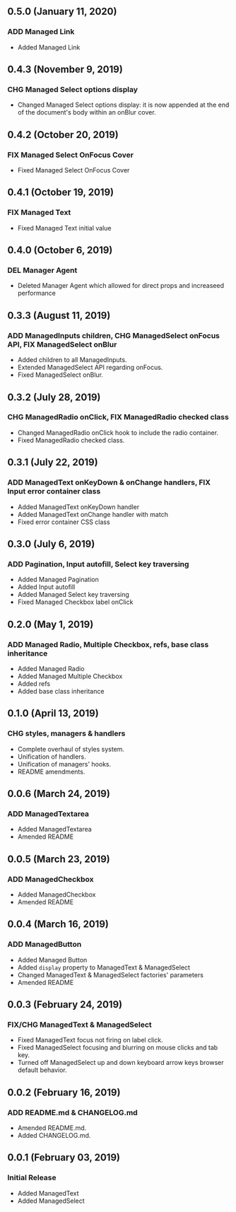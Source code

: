 ## 0.5.0 (January 11, 2020)
### ADD Managed Link
* Added Managed Link

## 0.4.3 (November 9, 2019)
### CHG Managed Select options display
* Changed Managed Select options display: it is now appended at the end of the document's body within an onBlur cover.

## 0.4.2 (October 20, 2019)
### FIX Managed Select OnFocus Cover
* Fixed Managed Select OnFocus Cover

## 0.4.1 (October 19, 2019)
### FIX Managed Text
* Fixed Managed Text initial value

## 0.4.0 (October 6, 2019)
### DEL Manager Agent
* Deleted Manager Agent which allowed for direct props and increaseed performance

## 0.3.3 (August 11, 2019)
### ADD ManagedInputs children, CHG ManagedSelect onFocus API, FIX ManagedSelect onBlur
* Added children to all ManagedInputs.
* Extended ManagedSelect API regarding onFocus.
* Fixed ManagedSelect onBlur.

## 0.3.2 (July 28, 2019)
### CHG ManagedRadio onClick, FIX ManagedRadio checked class
* Changed ManagedRadio onClick hook to include the radio container.
* Fixed ManagedRadio checked class.

## 0.3.1 (July 22, 2019)
### ADD ManagedText onKeyDown & onChange handlers, FIX Input error container class
* Added ManagedText onKeyDown handler
* Added ManagedText onChange handler with match
* Fixed error container CSS class

## 0.3.0 (July 6, 2019)
### ADD Pagination, Input autofill, Select key traversing
* Added Managed Pagination
* Added Input autofill
* Added Managed Select key traversing
* Fixed Managed Checkbox label onClick

## 0.2.0 (May 1, 2019)
### ADD Managed Radio, Multiple Checkbox, refs, base class inheritance
* Added Managed Radio
* Added Managed Multiple Checkbox
* Added refs
* Added base class inheritance

## 0.1.0 (April 13, 2019)
### CHG styles, managers & handlers
* Complete overhaul of styles system.
* Unification of handlers.
* Unification of managers' hooks.
* README amendments.

## 0.0.6 (March 24, 2019)
### ADD ManagedTextarea
* Added ManagedTextarea
* Amended README

## 0.0.5 (March 23, 2019)
### ADD ManagedCheckbox
* Added ManagedCheckbox
* Amended README

## 0.0.4 (March 16, 2019)
### ADD ManagedButton
* Added Managed Button
* Added `display` property to ManagedText & ManagedSelect
* Changed ManagedText & ManagedSelect factories' parameters
* Amended README

## 0.0.3 (February 24, 2019)
### FIX/CHG ManagedText & ManagedSelect
* Fixed ManagedText focus not firing on label click.
* Fixed ManagedSelect focusing and blurring on mouse clicks and tab key.
* Turned off ManagedSelect up and down keyboard arrow keys browser default behavior.

## 0.0.2 (February 16, 2019)
### ADD README.md & CHANGELOG.md
* Amended README.md.
* Added CHANGELOG.md.

## 0.0.1 (February 03, 2019)
### Initial Release
* Added ManagedText
* Added ManagedSelect